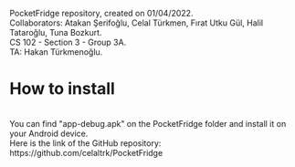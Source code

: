 PocketFridge repository, created on 01/04/2022. <br>
Collaborators: Atakan Şerifoğlu, Celal Türkmen, Fırat Utku Gül, Halil Tataroğlu, Tuna Bozkurt.<br>
CS 102 - Section 3 - Group 3A.<br>
TA: Hakan Türkmenoğlu.<br>

<h1> How to install </h1> <br>
You can find "app-debug.apk" on the PocketFridge folder and install it on your Android device. <br>
Here is the link of the GitHub repository:
<link> https://github.com/celaltrk/PocketFridge <link>
